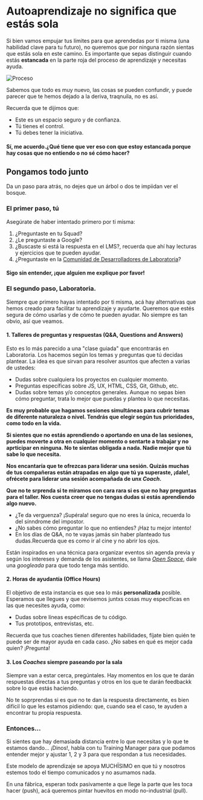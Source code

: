 # Autoaprendizaje no significa que estás sola
Si bien vamos empujar tus límites para que aprendedas por ti misma (una habilidad clave para tu futuro), no queremos que por ninguna razón sientas que estás sola en este camino. Es importante que sepas distinguir cuando estás **estancada** en la parte roja del proceso de aprendizaje y necesitas ayuda.

![Proceso](/img/sem1_caos.png)

Sabemos que todo es muy nuevo, las cosas se pueden confundir, y puede parecer que te hemos dejado a la deriva, traqnuila, no es así.

Recuerda que te dijimos que:
- Este es un espacio seguro y de confianza.
- Tú tienes el control.
- Tú debes tener la iniciativa.

#### **Sí, me acuerdo.¿Qué tiene que ver eso con que estoy estancada porque hay cosas que no entiendo o no sé cómo hacer?**

## Pongamos todo junto
Da un paso para atrás, no dejes que un árbol o dos te impiidan ver el bosque.
### El primer paso, tú
Asegúrate de haber intentado primero por ti misma:
1. ¿Preguntaste en tu Squad?
2. ¿Le preguntaste a Google?
3. ¿Buscaste si está la respuesta en el LMS?, recuerda que ahí hay lecturas y ejercicios que te pueden ayudar.
4. ¿Preguntaste en la [Comunidad de Desarrolladores de Laboratoria](httpd://community.laboratoria.la)?

#### Sigo sin entender, ¡que alguien me explique por favor!
### El segundo paso, Laboratoria.
Siempre que primero hayas intentado por ti misma, acá hay alternativas que hemos creado para facilitar tu aprendizaje y ayudarte. Queremos que estés segura de cómo usarlas y de cómo te pueden ayudar. No siempre es tan obvio, así que veamos.
#### 1. Talleres de preguntas y respuestas (Q&A, Questions and Answers)
Esto es lo más parecido a una "clase guiada" que encontrarás en Laboratoria. Los hacemos según los temas y preguntas que tú decidas plantear. La idea es que sirvan para resolver asuntos que afecten a varias de ustedes:

- Dudas sobre cualquiera los proyectos en cualquier momento.
- Preguntas específicas sobre JS, UX, HTML, CSS, Git, Github, etc.
- Dudas sobre temas y/o conceptos generales. Aunque no sepas bien cómo preguntar, trata lo mejor que puedas y plantea lo que necesitas.

**Es muy probable que hagamos sesiones simultáneas para cubrir temas de diferente naturaleza o nivel. Tendrás que elegir según tus prioridades, como todo en la vida.**

**Si sientes que no estás aprendiendo o aportando en una de las sesiones, puedes moverte a otra en cualquier momento o sentarte a trabajar y no aprticipar en ninguna. No te sientas obligada a nada. Nadie mejor que tú sabe lo que necesita.**

**Nos encantaría que te ofrezcas para liderar una sesión. Quizás muchas de tus compañeras están atrapadas en algo que tú ya superaste, ¡dale!, ofrécete para liderar una sesión acompañada de unx _Coach_.**

**Que no te srprenda si te miramos con cara rara si es que no hay preguntas para el taller. Nos cuesta creer que no tengas dudas si estás aprendiendo algo nuevo.**

- ¿Te da verguenza? ¡Supérala! seguro que no eres la única, recuerda lo del sínndrome del impostor.
- ¿No sabes cómo preguntar lo que no entiendes? ¡Haz tu mejor intento!
- En los días de Q&A, no te vayas jamás sin haber planteado tus dudas.Recuerda que es como ir al cine y no abrir los ojos.

Están inspirados en una técnica para organizar eventos sin agenda previa y según los intereses y demanda de los asistentes, se llama [_Open Space_](https://www.youtube.com/watch?v=NxIMFw1PUhg), dale una _googleada_ para que todo tenga más sentido.

#### 2. Horas de ayudantía (Office Hours)
El objetivo de esta instancia es que sea lo más **personalizada** posible. Esperamos que llegues y que revisemos juntxs cosas muy específicas en las que necesites ayuda, como:

- Dudas sobre líneas espécíficas de tu código.
- Tus prototipos, entrevistas, etc.

Recuerda que tus coaches tienen diferentes habilidades, fíjate bien quién te puede ser de mayor ayuda en cada caso. ¿No sabes en qué es mejor cada quien? ¡Pregunta!

#### 3. Los _Coaches_ siempre paseando por la sala
Siempre van a estar cerca, pregúntales. Hay momentos en los que te darán respuestas directas a tus preguntas y otros en los que te darán feedbackk sobre lo que estás haciendo.

No te soprprendas si es que no te dan la respuesta directamente, es bien difícil lo que les estamos pidiendo: que, cuando sea el caso, te ayuden a encontrar tu propia respuesta.

### Entonces...
Si sientes que hay demasiada distancia entre lo que necesitas y lo que te estamos dando... ¡Dinos!, habla con tu Training Manager para que podamos entender mejor y ajustar 1, 2 y 3 para que respondan a tus necesidades.

Este modelo de aprendizaje se apoya MUCHÏSIMO en que tú y nosotros estemos todo el tiempo comunicados y no asumamos nada.

En una fábrica, esperan todx pasivamente a que llege la parte que les toca hacer (push), acá queremos pintar huevitos en modo no-industrial (pull).
